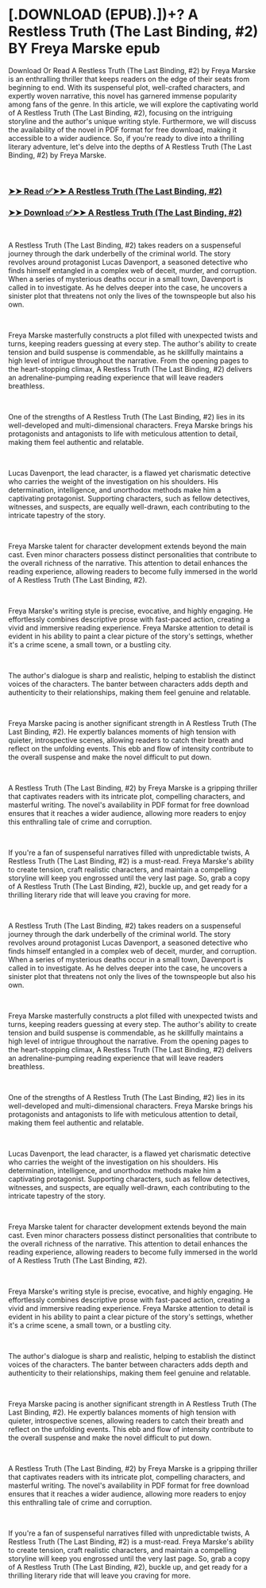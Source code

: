 # [.DOWNLOAD (EPUB).])+? A Restless Truth (The Last Binding, #2) BY Freya Marske epub

<p>Download Or Read A Restless Truth (The Last Binding, #2) by Freya Marske is an enthralling thriller that keeps readers on the edge of their seats from beginning to end. With its suspenseful plot, well-crafted characters, and expertly woven narrative, this novel has garnered immense popularity among fans of the genre. In this article, we will explore the captivating world of A Restless Truth (The Last Binding, #2), focusing on the intriguing storyline and the author's unique writing style. Furthermore, we will discuss the availability of the novel in PDF format for free download, making it accessible to a wider audience. So, if you're ready to dive into a thrilling literary adventure, let's delve into the depths of A Restless Truth (The Last Binding, #2) by Freya Marske.</p>
<p>&nbsp;</p>

### [➤➤ Read ✅➤➤ A Restless Truth (The Last Binding, #2)](https://pdf2worldwide.blogspot.com/id/59807966)

### [➤➤ Download ✅➤➤ A Restless Truth (The Last Binding, #2)](https://pdf2worldwide.blogspot.com/id/59807966)

<p>&nbsp;</p>
<p>A Restless Truth (The Last Binding, #2) takes readers on a suspenseful journey through the dark underbelly of the criminal world. The story revolves around protagonist Lucas Davenport, a seasoned detective who finds himself entangled in a complex web of deceit, murder, and corruption. When a series of mysterious deaths occur in a small town, Davenport is called in to investigate. As he delves deeper into the case, he uncovers a sinister plot that threatens not only the lives of the townspeople but also his own.</p>
<p>&nbsp;</p>
<p>Freya Marske masterfully constructs a plot filled with unexpected twists and turns, keeping readers guessing at every step. The author's ability to create tension and build suspense is commendable, as he skillfully maintains a high level of intrigue throughout the narrative. From the opening pages to the heart-stopping climax, A Restless Truth (The Last Binding, #2) delivers an adrenaline-pumping reading experience that will leave readers breathless.</p>
<p>&nbsp;</p>
<p>One of the strengths of A Restless Truth (The Last Binding, #2) lies in its well-developed and multi-dimensional characters. Freya Marske brings his protagonists and antagonists to life with meticulous attention to detail, making them feel authentic and relatable.</p>
<p>&nbsp;</p>
<p>Lucas Davenport, the lead character, is a flawed yet charismatic detective who carries the weight of the investigation on his shoulders. His determination, intelligence, and unorthodox methods make him a captivating protagonist. Supporting characters, such as fellow detectives, witnesses, and suspects, are equally well-drawn, each contributing to the intricate tapestry of the story.</p>
<p>&nbsp;</p>
<p>Freya Marske talent for character development extends beyond the main cast. Even minor characters possess distinct personalities that contribute to the overall richness of the narrative. This attention to detail enhances the reading experience, allowing readers to become fully immersed in the world of A Restless Truth (The Last Binding, #2).</p>
<p>&nbsp;</p>
<p>Freya Marske's writing style is precise, evocative, and highly engaging. He effortlessly combines descriptive prose with fast-paced action, creating a vivid and immersive reading experience. Freya Marske attention to detail is evident in his ability to paint a clear picture of the story's settings, whether it's a crime scene, a small town, or a bustling city.</p>
<p>&nbsp;</p>
<p>The author's dialogue is sharp and realistic, helping to establish the distinct voices of the characters. The banter between characters adds depth and authenticity to their relationships, making them feel genuine and relatable.</p>
<p>&nbsp;</p>
<p>Freya Marske pacing is another significant strength in A Restless Truth (The Last Binding, #2). He expertly balances moments of high tension with quieter, introspective scenes, allowing readers to catch their breath and reflect on the unfolding events. This ebb and flow of intensity contribute to the overall suspense and make the novel difficult to put down.</p>
<p>&nbsp;</p>
<p>A Restless Truth (The Last Binding, #2) by Freya Marske is a gripping thriller that captivates readers with its intricate plot, compelling characters, and masterful writing. The novel's availability in PDF format for free download ensures that it reaches a wider audience, allowing more readers to enjoy this enthralling tale of crime and corruption.</p>
<p>&nbsp;</p>
<p>If you're a fan of suspenseful narratives filled with unpredictable twists, A Restless Truth (The Last Binding, #2) is a must-read. Freya Marske's ability to create tension, craft realistic characters, and maintain a compelling storyline will keep you engrossed until the very last page. So, grab a copy of A Restless Truth (The Last Binding, #2), buckle up, and get ready for a thrilling literary ride that will leave you craving for more.</p>
<p>&nbsp;</p>
<p>A Restless Truth (The Last Binding, #2) takes readers on a suspenseful journey through the dark underbelly of the criminal world. The story revolves around protagonist Lucas Davenport, a seasoned detective who finds himself entangled in a complex web of deceit, murder, and corruption. When a series of mysterious deaths occur in a small town, Davenport is called in to investigate. As he delves deeper into the case, he uncovers a sinister plot that threatens not only the lives of the townspeople but also his own.</p>
<p>&nbsp;</p>
<p>Freya Marske masterfully constructs a plot filled with unexpected twists and turns, keeping readers guessing at every step. The author's ability to create tension and build suspense is commendable, as he skillfully maintains a high level of intrigue throughout the narrative. From the opening pages to the heart-stopping climax, A Restless Truth (The Last Binding, #2) delivers an adrenaline-pumping reading experience that will leave readers breathless.</p>
<p>&nbsp;</p>
<p>One of the strengths of A Restless Truth (The Last Binding, #2) lies in its well-developed and multi-dimensional characters. Freya Marske brings his protagonists and antagonists to life with meticulous attention to detail, making them feel authentic and relatable.</p>
<p>&nbsp;</p>
<p>Lucas Davenport, the lead character, is a flawed yet charismatic detective who carries the weight of the investigation on his shoulders. His determination, intelligence, and unorthodox methods make him a captivating protagonist. Supporting characters, such as fellow detectives, witnesses, and suspects, are equally well-drawn, each contributing to the intricate tapestry of the story.</p>
<p>&nbsp;</p>
<p>Freya Marske talent for character development extends beyond the main cast. Even minor characters possess distinct personalities that contribute to the overall richness of the narrative. This attention to detail enhances the reading experience, allowing readers to become fully immersed in the world of A Restless Truth (The Last Binding, #2).</p>
<p>&nbsp;</p>
<p>Freya Marske's writing style is precise, evocative, and highly engaging. He effortlessly combines descriptive prose with fast-paced action, creating a vivid and immersive reading experience. Freya Marske attention to detail is evident in his ability to paint a clear picture of the story's settings, whether it's a crime scene, a small town, or a bustling city.</p>
<p>&nbsp;</p>
<p>The author's dialogue is sharp and realistic, helping to establish the distinct voices of the characters. The banter between characters adds depth and authenticity to their relationships, making them feel genuine and relatable.</p>
<p>&nbsp;</p>
<p>Freya Marske pacing is another significant strength in A Restless Truth (The Last Binding, #2). He expertly balances moments of high tension with quieter, introspective scenes, allowing readers to catch their breath and reflect on the unfolding events. This ebb and flow of intensity contribute to the overall suspense and make the novel difficult to put down.</p>
<p>&nbsp;</p>
<p>A Restless Truth (The Last Binding, #2) by Freya Marske is a gripping thriller that captivates readers with its intricate plot, compelling characters, and masterful writing. The novel's availability in PDF format for free download ensures that it reaches a wider audience, allowing more readers to enjoy this enthralling tale of crime and corruption.</p>
<p>&nbsp;</p>
<p>If you're a fan of suspenseful narratives filled with unpredictable twists, A Restless Truth (The Last Binding, #2) is a must-read. Freya Marske's ability to create tension, craft realistic characters, and maintain a compelling storyline will keep you engrossed until the very last page. So, grab a copy of A Restless Truth (The Last Binding, #2), buckle up, and get ready for a thrilling literary ride that will leave you craving for more.</p>
<p>&nbsp;</p>
